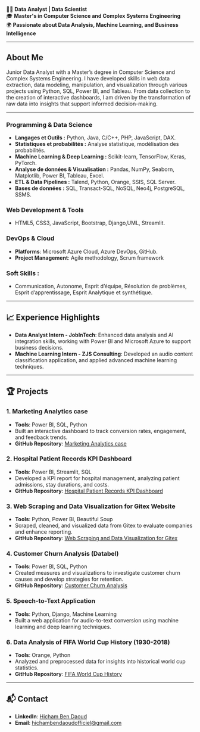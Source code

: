 👨‍💻 **Data Analyst | Data Scientist**  
🎓 **Master's in Computer Science and Complex Systems Engineering**  
🌍 **Passionate about Data Analysis, Machine Learning, and Business Intelligence**

---

## About Me

Junior Data Analyst with a Master’s degree in Computer Science and Complex Systems Engineering. I have developed skills in web data extraction, data modeling, manipulation, and visualization through various projects using Python, SQL, Power BI, and Tableau. From data collection to the creation of interactive dashboards, I am driven by the transformation of raw data into insights that support informed decision-making.

---
### Programming & Data Science
- **Langages et Outils :** Python, Java, C/C++, PHP, JavaScript, DAX.
- **Statistiques et probabilités :** Analyse statistique, modélisation des probabilités.
- **Machine Learning & Deep Learning :** Scikit-learn, TensorFlow, Keras, PyTorch.
- **Analyse de données & Visualisation :** Pandas, NumPy, Seaborn, Matplotlib, Power BI, Tableau, Excel.
- **ETL & Data Pipelines :** Talend, Python, Orange, SSIS, SQL Server.
- **Bases de données :** SQL, Transact-SQL, NoSQL, Neo4j, PostgreSQL, SSMS.

### Web Development & Tools
- HTML5, CSS3, JavaScript, Bootstrap, Django,UML, Streamlit.

### DevOps & Cloud
- **Platforms**: Microsoft Azure Cloud, Azure DevOps, GitHub.
- **Project Management**: Agile methodology, Scrum framework

### Soft Skills :
- Communication, Autonome, Esprit d’équipe, Résolution de problèmes, Esprit d’apprentissage, Esprit Analytique et synthétique.
  
---

## 📈 Experience Highlights

- **Data Analyst Intern - JobInTech**: Enhanced data analysis and AI integration skills, working with Power BI and Microsoft Azure to support business decisions.
- **Machine Learning Intern - ZJS Consulting**: Developed an audio content classification application, and applied advanced machine learning techniques.

---

## 🏆 Projects
### 1. **Marketing Analytics case**
   - **Tools**: Power BI, SQL, Python
   - Built an interactive dashboard to track conversion rates, engagement, and feedback trends.
   - **GitHub Repository**: [Marketing Analytics case](https://github.com/hichambendaoud/Marketing-Analytics-Business.git)

### 2. **Hospital Patient Records KPI Dashboard**
   - **Tools**: Power BI, Streamlit, SQL
   - Developed a KPI report for hospital management, analyzing patient admissions, stay durations, and costs.
   - **GitHub Repository**: [Hospital Patient Records KPI Dashboard](https://github.com/hichambendaoud/Patient-record.git)

### 3. **Web Scraping and Data Visualization for Gitex Website**
   - **Tools**: Python, Power BI, Beautiful Soup
   - Scraped, cleaned, and visualized data from Gitex to evaluate companies and enhance reporting.
   - **GitHub Repository**: [Web Scraping and Data Visualization for Gitex](https://github.com/hichambendaoud/Gitex-Scraping-Project.git)

### 4. **Customer Churn Analysis (Databel)**
   - **Tools**: Power BI, SQL, Python
   - Created measures and visualizations to investigate customer churn causes and develop strategies for retention.
   - **GitHub Repository**: [Customer Churn Analysis](https://github.com/hichambendaoud/Customer-Churn-Analysis-Databel..git)

### 5. **Speech-to-Text Application**
   - **Tools**: Python, Django, Machine Learning
   - Built a web application for audio-to-text conversion using machine learning and deep learning techniques.

### 6. **Data Analysis of FIFA World Cup History (1930-2018)**
   - **Tools**: Orange, Python
   - Analyzed and preprocessed data for insights into historical world cup statistics.
   - **GitHub Repository**: [FIFA World Cup History](https://github.com/hichambendaoud/FIFA_World_Cup_History.git)
  
---

## 📬 Contact

- **LinkedIn**: [Hicham Ben Daoud](https://www.linkedin.com/in/hicham-ben-daoud-a40a80240/)
- **Email**: hichambendaoudofficiel@gmail.com
